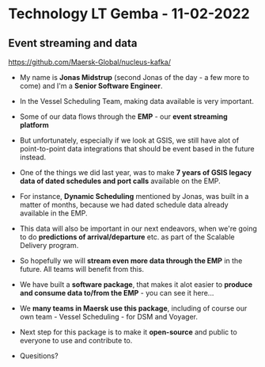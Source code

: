 # Technology LT Gemba - 11-02-2022

## Event streaming and data

https://github.com/Maersk-Global/nucleus-kafka/

* My name is **Jonas Midstrup** (second Jonas of the day - a few more to come) and I'm a **Senior Software Engineer**.

* In the Vessel Scheduling Team, making data available is very important.
* Some of our data flows through the **EMP** - our **event streaming platform**
* But unfortunately, especially if we look at GSIS, we still have alot of point-to-point data integrations that should be event based in the future instead.
* One of the things we did last year, was to make **7 years of GSIS legacy data of dated schedules and port calls** available on the EMP.
* For instance, **Dynamic Scheduling** mentioned by Jonas, was built in a matter of months, because we had dated schedule data already available in the EMP.
* This data will also be important in our next endeavors, when we're going to do **predictions of arrival/departure** etc. as part of the Scalable Delivery program.
* So hopefully we will **stream even more data through the EMP** in the future. All teams will benefit from this.

* We have built a **software package**, that makes it alot easier to **produce and consume data to/from the EMP** - you can see it here...
* We **many teams in Maersk use this package**, including of course our own team - Vessel Scheduling - for DSM and Voyager.
* Next step for this package is to make it **open-source** and public to everyone to use and contribute to.

* Quesitions?
